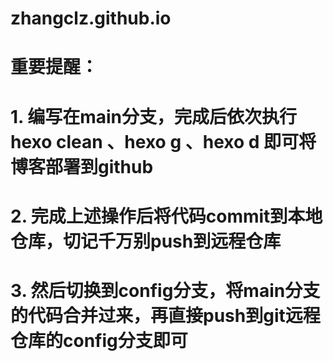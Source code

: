 # zhangclz.github.io
# 重要提醒：
# 1. 编写在main分支，完成后依次执行hexo clean 、hexo g 、hexo d 即可将博客部署到github
# 2. 完成上述操作后将代码commit到本地仓库，切记千万别push到远程仓库
# 3. 然后切换到config分支，将main分支的代码合并过来，再直接push到git远程仓库的config分支即可